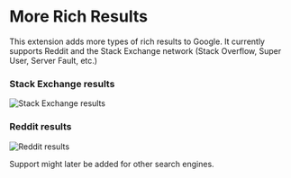 # More Rich Results

This extension adds more types of rich results to Google. It currently supports Reddit and the Stack Exchange network (Stack Overflow, Super User, Server Fault, etc.)

### Stack Exchange results

![Stack Exchange results](https://i.imgur.com/NO3wj8v.png)

### Reddit results

![Reddit results](https://i.imgur.com/fe33zem.png)

Support might later be added for other search engines.
